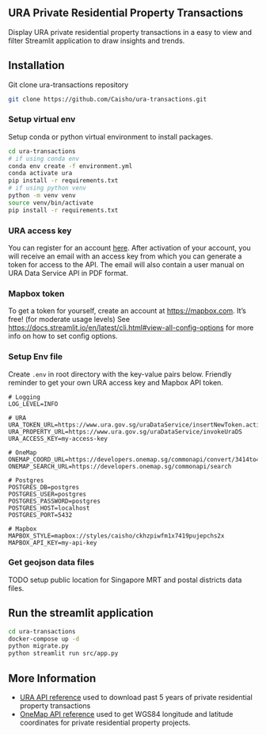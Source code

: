 ## URA Private Residential Property Transactions
Display URA private residential property transactions in a easy to view and filter Streamlit application to draw insights and trends. 


## Installation
Git clone ura-transactions repository
```bash
git clone https://github.com/Caisho/ura-transactions.git
```
### Setup virtual env 

Setup conda or python virtual environment to install packages.

```bash
cd ura-transactions
# if using conda env
conda env create -f environment.yml
conda activate ura
pip install -r requirements.txt
# if using python venv
python -m venv venv
source venv/bin/activate
pip install -r requirements.txt

```

### URA access key
You can register for an account [here](https://www.ura.gov.sg/maps/api/reg.html). After activation of your account, you will receive an email with an access key from which you can generate a token for access to the API. The email will also contain a user manual on URA Data Service API in PDF format.

### Mapbox token 
To get a token for yourself, create an account at https://mapbox.com. It’s free! (for moderate usage levels) See https://docs.streamlit.io/en/latest/cli.html#view-all-config-options for more info on how to set config options.


### Setup Env file
Create `.env` in root directory with the key-value pairs below. Friendly reminder to get your own URA access key and Mapbox API token. 
```
# Logging
LOG_LEVEL=INFO

# URA 
URA_TOKEN_URL=https://www.ura.gov.sg/uraDataService/insertNewToken.action
URA_PROPERTY_URL=https://www.ura.gov.sg/uraDataService/invokeUraDS
URA_ACCESS_KEY=my-access-key

# OneMap
ONEMAP_COORD_URL=https://developers.onemap.sg/commonapi/convert/3414to4326
ONEMAP_SEARCH_URL=https://developers.onemap.sg/commonapi/search

# Postgres
POSTGRES_DB=postgres
POSTGRES_USER=postgres
POSTGRES_PASSWORD=postgres
POSTGRES_HOST=localhost
POSTGRES_PORT=5432

# Mapbox
MAPBOX_STYLE=mapbox://styles/caisho/ckhzpiwfm1x7419pujepchs2x
MAPBOX_API_KEY=my-api-key
```

### Get geojson data files

TODO setup public location for Singapore MRT and postal districts data files.

## Run the streamlit application

```bash
cd ura-transactions
docker-compose up -d
python migrate.py
python streamlit run src/app.py
```


## More Information
- [URA API reference](https://www.ura.gov.sg/maps/api/#private-residential-property) used to download past 5 years of private residential property transactions 
- [OneMap API reference](https://docs.onemap.sg/) used to get WGS84 longitude and latitude coordinates for private residential property projects.

